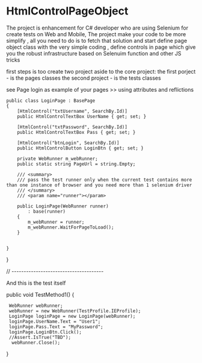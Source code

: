 # HtmlControlPageObject
The project is enhancement for C# developer who are using Selenium for create tests on Web and Mobile, 
The project make your code to be more simplify , all you need to do is to fetch that solution and start define page object class with the very simple coding , define controls in page which give you the robust infrastructure based on Selenuim function and other JS tricks

first steps is too create two project aside to the core project:
the first porject - is the pages classes
the second project - is the tests classes




see Page login as example of your pages >> using attributes and reflictions

    public class LoginPage : BasePage
    {
        [HtmlControl("txtUsername", SearchBy.Id)]
        public HtmlControlTextBox UserName { get; set; }

        [HtmlControl("txtPassword", SearchBy.Id)]
        public HtmlControlTextBox Pass { get; set; }

        [HtmlControl("btnLogin", SearchBy.Id)]
        public HtmlControlButton LoginBtn { get; set; }

        private WebRunner m_webRunner;
        public static string PageUrl = string.Empty;

        /// <summary>
        /// pass the test runner only when the current test contains more than one instance of browser and you need more than 1 selenium driver
        /// </summary>
        /// <param name="runner"></param>

        public LoginPage(WebRunner runner)
            : base(runner)
        {
            m_webRunner = runner;
            m_webRunner.WaitForPageToLoad();
        }


    }
}

// --------------------------------------

And this is the test itself 


 public void TestMethod1()
  {
         
     WebRunner webRunner;
     webRunner = new WebRunner(TestProfile.IEProfile);
     LoginPage loginPage = new LoginPage(webRunner);
     loginPage.UserName.Text = "User1";
     loginPage.Pass.Text = "MyPassword";
     loginPage.LoginBtn.Click();
     //Assert.IsTrue("TBD");
      webRunner.Close();

          
   }
